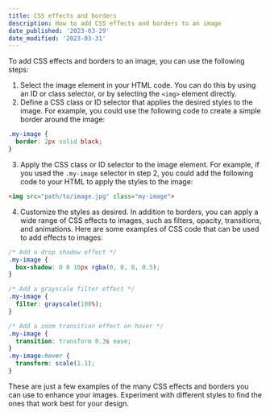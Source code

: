 ```yaml
---
title: CSS effects and borders
description: How to add CSS effects and borders to an image
date_published: '2023-03-29'
date_modified: '2023-03-31'
---
```


To add CSS effects and borders to an image, you can use the following steps: 
1. Select the image element in your HTML code. You can do this by using an ID or class selector, or by selecting the `<img>` element directly. 
2. Define a CSS class or ID selector that applies the desired styles to the image. For example, you could use the following code to create a simple border around the image:

```css
.my-image {
  border: 2px solid black;
}
```

 
3. Apply the CSS class or ID selector to the image element. For example, if you used the `.my-image` selector in step 2, you could add the following code to your HTML to apply the styles to the image:

```html
<img src="path/to/image.jpg" class="my-image">
```


4. Customize the styles as desired. In addition to borders, you can apply a wide range of CSS effects to images, such as filters, opacity, transitions, and animations. Here are some examples of CSS code that can be used to add effects to images:

```css
/* Add a drop shadow effect */
.my-image {
  box-shadow: 0 0 10px rgba(0, 0, 0, 0.5);
}

/* Add a grayscale filter effect */
.my-image {
  filter: grayscale(100%);
}

/* Add a zoom transition effect on hover */
.my-image {
  transition: transform 0.3s ease;
}
.my-image:hover {
  transform: scale(1.1);
}
```



These are just a few examples of the many CSS effects and borders you can use to enhance your images. Experiment with different styles to find the ones that work best for your design.
